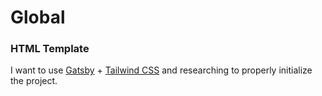 # Global

### HTML Template

I want to use [Gatsby](https://www.gatsbyjs.com/) + [Tailwind CSS](https://tailwindcss.com/) and researching to properly initialize the project.

